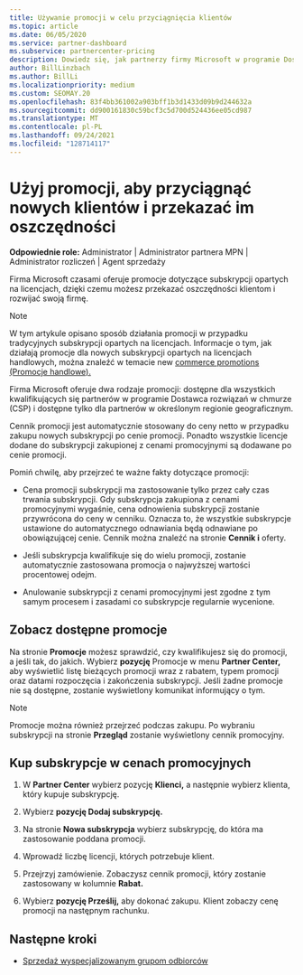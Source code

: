 ```yaml
---
title: Używanie promocji w celu przyciągnięcia klientów
ms.topic: article
ms.date: 06/05/2020
ms.service: partner-dashboard
ms.subservice: partnercenter-pricing
description: Dowiedz się, jak partnerzy firmy Microsoft w programie Dostawca rozwiązań w chmurze mogą kupować subskrypcje w ramach cen promocyjnych i przekazywać oszczędności swoim klientom.
author: BillLinzbach
ms.author: BillLi
ms.localizationpriority: medium
ms.custom: SEOMAY.20
ms.openlocfilehash: 83f4bb361002a903bff1b3d1433d09b9d244632a
ms.sourcegitcommit: dd900161830c59bcf3c5d700d524436ee05cd987
ms.translationtype: MT
ms.contentlocale: pl-PL
ms.lasthandoff: 09/24/2021
ms.locfileid: "128714117"
---
```

# <a name="use-promotions-to-attract-new-customers-and-pass-the-savings-on-to-them"></a>Użyj promocji, aby przyciągnąć nowych klientów i przekazać im oszczędności

**Odpowiednie role:** Administrator | Administrator partnera MPN | Administrator rozliczeń | Agent sprzedaży

Firma Microsoft czasami oferuje promocje dotyczące subskrypcji opartych na licencjach, dzięki czemu możesz przekazać oszczędności klientom i rozwijać swoją firmę. 

> [!Note] 
> W tym artykule opisano sposób działania promocji w przypadku tradycyjnych subskrypcji opartych na licencjach. Informacje o tym, jak działają promocje dla nowych subskrypcji opartych na licencjach handlowych, można znaleźć w temacie new [commerce promotions (Promocje handlowe).](new-commerce-promotions.md)
> 

Firma Microsoft oferuje dwa rodzaje promocji: dostępne dla wszystkich kwalifikujących się partnerów w programie Dostawca rozwiązań w chmurze (CSP) i dostępne tylko dla partnerów w określonym regionie geograficznym.

Cennik promocji jest automatycznie stosowany do ceny netto w przypadku zakupu nowych subskrypcji po cenie promocji. Ponadto wszystkie licencje dodane do subskrypcji zakupionej z cenami promocyjnymi są dodawane po cenie promocji. 

Pomiń chwilę, aby przejrzeć te ważne fakty dotyczące promocji:

- Cena promocji subskrypcji ma zastosowanie tylko przez cały czas trwania subskrypcji. Gdy subskrypcja zakupiona z cenami promocyjnymi wygaśnie, cena odnowienia subskrypcji zostanie przywrócona do ceny w cenniku. Oznacza to, że wszystkie subskrypcje ustawione do automatycznego odnawiania będą odnawiane po obowiązującej cenie. Cennik można znaleźć na stronie **Cennik i** oferty.

- Jeśli subskrypcja kwalifikuje się do wielu promocji, zostanie automatycznie zastosowana promocja o najwyższej wartości procentowej odejm.

- Anulowanie subskrypcji z cenami promocyjnymi jest zgodne z tym samym procesem i zasadami co subskrypcje regularnie wycenione.

## <a name="see-available-promotions"></a>Zobacz dostępne promocje

Na stronie **Promocje** możesz sprawdzić, czy kwalifikujesz się do promocji, a jeśli tak, do jakich. Wybierz **pozycję** Promocje w menu **Partner Center,** aby wyświetlić listę bieżących promocji wraz z rabatem, typem promocji oraz datami rozpoczęcia i zakończenia subskrypcji. Jeśli żadne promocje nie są dostępne, zostanie wyświetlony komunikat informujący o tym. 

> [!NOTE]  
> Promocje można również przejrzeć podczas zakupu. Po wybraniu subskrypcji na stronie **Przegląd** zostanie wyświetlony cennik promocyjny.

## <a name="purchase-subscriptions-at-promotion-prices"></a>Kup subskrypcje w cenach promocyjnych

1. W **Partner Center** wybierz pozycję **Klienci,** a następnie wybierz klienta, który kupuje subskrypcję. 

2. Wybierz **pozycję Dodaj subskrypcję.**

3. Na stronie **Nowa subskrypcja** wybierz subskrypcję, do która ma zastosowanie poddana promocji.

4. Wprowadź liczbę licencji, których potrzebuje klient. 

5. Przejrzyj zamówienie. Zobaczysz cennik promocji, który zostanie zastosowany w kolumnie **Rabat.**  

6. Wybierz **pozycję Prześlij,** aby dokonać zakupu. Klient zobaczy cenę promocji na następnym rachunku.  


## <a name="next-steps"></a>Następne kroki

- [Sprzedaż wyspecjalizowanym grupom odbiorców](sell-to-education-customers.md)

